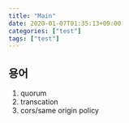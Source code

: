 ```yaml
---
title: "Main"
date: 2020-01-07T01:35:13+09:00
categories: ["test"]
tags: ["test"]
---
```

## 용어
1. quorum
2. transcation
3. cors/same origin policy
